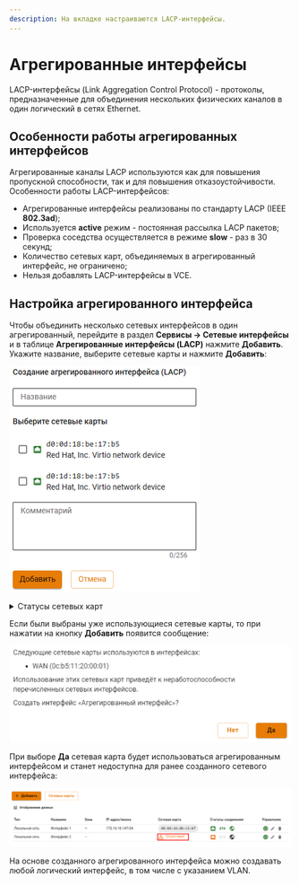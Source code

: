 ```yaml
---
description: На вкладке настраиваются LACP-интерфейсы.
---
```


# Агрегированные интерфейсы

LACP-интерфейсы (Link Aggregation Control Protocol) - протоколы, предназначенные для объединения нескольких физических каналов в один логический в сетях Ethernet.

## Особенности работы агрегированных интерфейсов

Агрегированные каналы LACP используются как для повышения пропускной способности, так и для повышения отказоустойчивости. Особенности работы LACP-интерфейсов:

* Агрегированные интерфейсы реализованы по стандарту LACP (IEEE **802.3ad**);
* Используется **active** режим - постоянная рассылка LACP пакетов;
* Проверка соседства осуществляется в режиме **slow** - раз в 30 секунд;
* Количество сетевых карт, объединяемых в агрегированный интерфейс, не ограничено;
* Нельзя добавлять LACP-интерфейсы в VCE.

## Настройка агрегированного интерфейса

Чтобы объединить несколько сетевых интерфейсов в один агрегированный, перейдите в раздел **Сервисы -> Сетевые интерфейсы** и в таблице **Агрегированные интерфейсы (LACP)** нажмите **Добавить**. Укажите название, выберите сетевые карты и нажмите **Добавить**:

![](/.gitbook/assets/interfaces35.png)

<details>
<summary>Статусы сетевых карт</summary>

![](/.gitbook/assets/icon-agg1.png) - сетевая карта уже используется другим интерфейсом;

![](/.gitbook/assets/icon-agg.png) - сетевая карта не используется.

</details>

Если были выбраны уже использующиеся сетевые карты, то при нажатии на кнопку **Добавить** появится сообщение:

![](/.gitbook/assets/interfaces20.png)

При выборе **Да** сетевая карта будет использоваться агрегированным интерфейсом и станет недоступна для ранее созданного сетевого интерфейса:

![](/.gitbook/assets/interfaces21.png)

На основе созданного агрегированного интерфейса можно создавать любой логический интерфейс, в том числе с указанием VLAN.